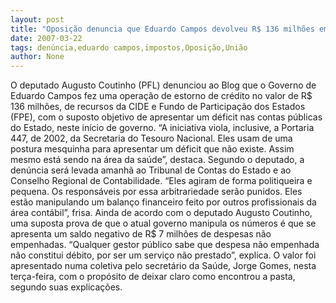 ```yaml
---
layout: post
title: "Oposição denuncia que Eduardo Campos devolveu R$ 136 milhões em impostos à União, para justificar rombo"
date: 2007-03-22
tags: denúncia,eduardo campos,impostos,Oposição,União
author: None
---
```

O deputado Augusto Coutinho (PFL) denunciou ao Blog que o Governo de Eduardo Campos fez uma operação de estorno de crédito no valor de R$ 136 milhões, de recursos da CIDE e Fundo de Participação dos Estados (FPE), com o suposto objetivo de apresentar um déficit nas contas públicas do Estado, neste início de governo.
“A iniciativa viola, inclusive, a Portaria 447, de 2002, da Secretaria do Tesouro Nacional. Eles usam de uma postura mesquinha para apresentar um déficit que não existe. Assim mesmo está sendo na área da saúde”, destaca. 
Segundo o deputado, a denúncia será levada amanhã ao Tribunal de Contas do Estado e ao Conselho Regional de Contabilidade.
“Eles agiram de forma politiqueira e pequena. Os responsáveis por essa arbitrariedade serão punidos. Eles estão manipulando um balanço financeiro feito por outros profissionais da área contábil”, frisa.
Ainda de acordo com o deputado Augusto Coutinho, uma suposta prova de que o atual governo manipula os números é que se apresenta um saldo negativo de R$ 7 milhões de despesas não empenhadas. 
“Qualquer gestor público sabe que despesa não empenhada não constitui débito, por ser um serviço não prestado”, explica. O valor foi apresentado numa coletiva pelo secretário da Saúde, Jorge Gomes, nesta terça-feira, com o propósito de deixar claro como encontrou a pasta, segundo suas explicações. 